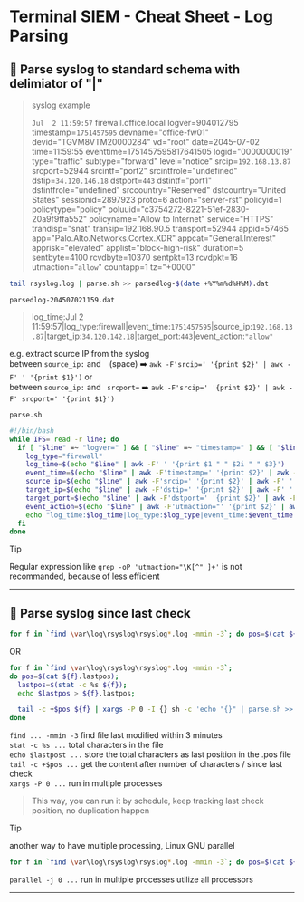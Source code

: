 # **Terminal SIEM - Cheat Sheet - Log Parsing**

## :bookmark:  **Parse syslog to standard schema with delimiator of "|"**

> syslog example
> 
> `Jul  2 11:59:57` firewall.office.local logver=904012795 timestamp=`1751457595` devname="office-fw01" devid="TGVM8VTM20000284" vd="root" date=2045-07-02 time=11:59:55 eventtime=1751457595817641505 logid="0000000019" type="traffic" subtype="forward" level="notice" srcip=`192.168.13.87` srcport=52944 srcintf="port2" srcintfrole="undefined" dstip=`34.120.146.18` dstport=`443` dstintf="port1" dstintfrole="undefined" srccountry="Reserved" dstcountry="United States" sessionid=2897923 proto=6 action="server-rst" policyid=1 policytype="policy" poluuid="c3754272-8221-51ef-2830-20a9f9ffa552" policyname="Allow to Internet" service="HTTPS" trandisp="snat" transip=192.168.90.5 transport=52944 appid=57465 app="Palo.Alto.Networks.Cortex.XDR" appcat="General.Interest" apprisk="elevated" applist="block-high-risk" duration=5 sentbyte=4100 rcvdbyte=10370 sentpkt=13 rcvdpkt=16 utmaction="`allow`" countapp=1 tz="+0000"
```bash
tail rsyslog.log | parse.sh >> parsedlog-$(date +%Y%m%d%H%M).dat
```
`parsedlog-204507021159.dat`
> log_time:Jul 2 11:59:57|log_type:firewall|event_time:`1751457595`|source_ip:`192.168.13.87`|target_ip:`34.120.142.18`|target_port:`443`|event_action:`"allow"`

e.g. extract source IP from the syslog\
between `source_ip:` and ` ` (space) :arrow_right: `awk -F'srcip=' '{print $2}' | awk -F' ' '{print $1}')` or\
between `source_ip:` and ` srcport=` :arrow_right: `awk -F'srcip=' '{print $2}' | awk -F' srcport=' '{print $1}')`

`parse.sh` 
```bash
#!/bin/bash
while IFS= read -r line; do
  if [ "$line" =~ "logver=" ] && [ "$line" =~ "timestamp=" ] && [ "$line" =~ "dstintfrole=" ]; then
    log_type="firewall"
    log_time=$(echo "$line" | awk -F' ' '{print $1 " " $2i " " $3}')
    event_time=$(echo "$line" | awk -F'timestamp=' '{print $2}' | awk -F' ' '{print $1}')
    source_ip=$(echo "$line" | awk -F'srcip=' '{print $2}' | awk -F' ' '{print $1}')
    target_ip=$(echo "$line" | awk -F'dstip=' '{print $2}' | awk -F' ' '{print $1}')
    target_port=$(echo "$line" | awk -F'dstport=' '{print $2}' | awk -F' ' '{print $1}')
    event_action=$(echo "$line" | awk -F'utmaction="' '{print $2}' | awk -F'" ' '{print $1}')
    echo "log_time:$log_time|log_type:$log_type|event_time:$event_time|source_ip:\"$source_ip\"|target_ip:\"$target_ip\"|target_port:$target_port|event_action:\"$event_action\""
  fi
done
```
> [!TIP]
>Regular expression like `grep -oP 'utmaction="\K[^" ]+'` is not recommanded, because of less efficient

---
## :bookmark:  **Parse syslog since last check**
```bash
for f in `find \var\log\rsyslog\rsyslog*.log -mmin -3`; do pos=$(cat ${f}.lastpos); lastpos=$(stat -c %s ${f}); echo $lastpos > ${f}.lastpos; tail -c +$pos ${f} | xargs -P 0 -I {} sh -c 'echo "{}" | parse.sh >> parsedlog-$(date +%Y%m%d%H%M).dat'; done
```
OR
```bash
for f in `find \var\log\rsyslog\rsyslog*.log -mmin -3`;
do pos=$(cat ${f}.lastpos); 
  lastpos=$(stat -c %s ${f}); 
  echo $lastpos > ${f}.lastpos;

  tail -c +$pos ${f} | xargs -P 0 -I {} sh -c 'echo "{}" | parse.sh >> parsedlog-$(date +%Y%m%d%H%M).dat'; 
done
```
`find ... -mmin -3` find file last modified within 3 minutes\
`stat -c %s ...` total characters in the file\
`echo $lastpost ...` store the total characters as last position in the .pos file\
`tail -c +$pos ...` get the content after number of characters \/ since last check\
`xargs -P 0 ...` run in multiple processes

> This way, you can run it by schedule, keep tracking last check position, no duplication happen

> [!TIP]
> another way to have multiple processing, Linux GNU parallel

```bash
for f in `find \var\log\rsyslog\rsyslog*.log -mmin -3`; do pos=$(cat ${f}.lastpos); lastpos=$(stat -c %s ${f}); echo $lastpos > ${f}.lastpos; tail -c +$pos ${f} | parallel -j 0 --pipe parse.sh >> parsedlog-$(date +%Y%m%d%H%M).dat'; done
```
`parallel -j 0 ...` run in multiple processes utilize all processors

---
